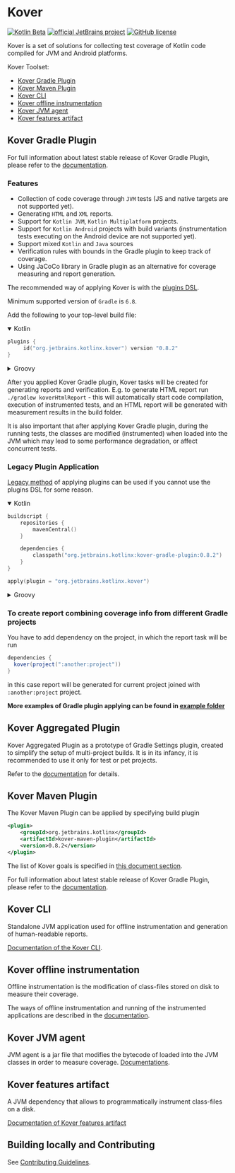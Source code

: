 # Kover

[![Kotlin Beta](https://kotl.in/badges/beta.svg)](https://kotlinlang.org/docs/components-stability.html)
[![official JetBrains project](https://jb.gg/badges/official.svg)](https://confluence.jetbrains.com/display/ALL/JetBrains+on+GitHub)
[![GitHub license](https://img.shields.io/badge/license-Apache%20License%202.0-blue.svg?style=flat)](https://www.apache.org/licenses/LICENSE-2.0)

Kover is a set of solutions for collecting test coverage of Kotlin code compiled for JVM and Android platforms.

Kover Toolset:
- [Kover Gradle Plugin](#kover-gradle-plugin)
- [Kover Maven Plugin](#kover-maven-plugin)
- [Kover CLI](#kover-cli)
- [Kover offline instrumentation](#kover-offline-instrumentation)
- [Kover JVM agent](#kover-jvm-agent)
- [Kover features artifact](#kover-features-artifact)

## Kover Gradle Plugin
For full information about latest stable release of Kover Gradle Plugin, please refer to the [documentation](https://kotlin.github.io/kotlinx-kover/gradle-plugin).

### Features

* Collection of code coverage through `JVM` tests (JS and native targets are not supported yet).
* Generating `HTML` and `XML` reports.
* Support for `Kotlin JVM`, `Kotlin Multiplatform` projects.
* Support for `Kotlin Android` projects with build variants (instrumentation tests executing on the Android device are not supported yet).
* Support mixed `Kotlin` and `Java` sources
* Verification rules with bounds in the Gradle plugin to keep track of coverage.
* Using JaCoCo library in Gradle plugin as an alternative for coverage measuring and report generation.

The recommended way of applying Kover is with the
[plugins DSL](https://docs.gradle.org/current/userguide/plugins.html#sec:plugins_block).

Minimum supported version of `Gradle` is `6.8`.

Add the following to your top-level build file:

<details open>
<summary>Kotlin</summary>

```kotlin
plugins {
     id("org.jetbrains.kotlinx.kover") version "0.8.2"
}
```
</details>

<details>
<summary>Groovy</summary>

```groovy
plugins {
    id 'org.jetbrains.kotlinx.kover' version '0.8.2'
}
```
</details>

After you applied Kover Gradle plugin, Kover tasks will be created for generating reports and verification. 
E.g. to generate HTML report run `./gradlew koverHtmlReport` - this will automatically start code compilation, execution of instrumented tests, and an HTML report will be generated with measurement results in the build folder.

It is also important that after applying Kover Gradle plugin, during the running tests, the classes are modified (instrumented) when loaded into the JVM which may lead to some performance degradation, or affect concurrent tests.

### Legacy Plugin Application

[Legacy method](https://docs.gradle.org/current/userguide/plugins.html#sec:old_plugin_application) of applying plugins
can be used if you cannot use the plugins DSL for some reason.

<details open>
<summary>Kotlin</summary>

```kotlin
buildscript {
    repositories {
        mavenCentral()
    }

    dependencies {
        classpath("org.jetbrains.kotlinx:kover-gradle-plugin:0.8.2")
    }
}

apply(plugin = "org.jetbrains.kotlinx.kover")

```

</details>

<details>
<summary>Groovy</summary>

```groovy
buildscript {
    repositories {
        mavenCentral()
    }
    dependencies {
        classpath 'org.jetbrains.kotlinx:kover-gradle-plugin:0.8.2'
    }
}
  
apply plugin: 'org.jetbrains.kotlinx.kover'
```
</details>


### To create report combining coverage info from different Gradle projects
You have to add dependency on the project, in which the report task will be run
```groovy
dependencies {
  kover(project(":another:project"))
}
```

in this case report will be generated for current project joined with `:another:project` project.

**More examples of Gradle plugin applying can be found in [example folder](kover-gradle-plugin/examples)**

## Kover Aggregated Plugin
Kover Aggregated Plugin as a prototype of Gradle Settings plugin, created to simplify the setup of multi-project builds. 
It is in its infancy, it is recommended to use it only for test or pet projects.

Refer to the [documentation](https://kotlin.github.io/kotlinx-kover/gradle-plugin/aggregated.html) for details. 

## Kover Maven Plugin
The Kover Maven Plugin can be applied by specifying build plugin
```xml
<plugin>
    <groupId>org.jetbrains.kotlinx</groupId>
    <artifactId>kover-maven-plugin</artifactId>
    <version>0.8.2</version>
</plugin>
```

The list of Kover goals is specified in [this document section](https://kotlin.github.io/kotlinx-kover/maven-plugin#goals).

For full information about latest stable release of Kover Gradle Plugin, please refer to the [documentation](https://kotlin.github.io/kotlinx-kover/maven-plugin).


## Kover CLI
Standalone JVM application used for offline instrumentation and generation of human-readable reports.

[Documentation of the Kover CLI](https://kotlin.github.io/kotlinx-kover/cli).

## Kover offline instrumentation
Offline instrumentation is the modification of class-files stored on disk to measure their coverage.

The ways of offline instrumentation and running of the instrumented applications are described in the [documentation](https://kotlin.github.io/kotlinx-kover/offline-instrumentation).

## Kover JVM agent
JVM agent is a jar file that modifies the bytecode of loaded into the JVM classes in order to measure coverage.
[Documentations](https://kotlin.github.io/kotlinx-kover/jvm-agent).

## Kover features artifact
A JVM dependency that allows to programmatically instrument class-files on a disk.

[Documentation of Kover features artifact](https://kotlin.github.io/kotlinx-kover/offline-instrumentation/#instrumentation-by-kover-features)

## Building locally and Contributing

See [Contributing Guidelines](https://github.com/Kotlin/kotlinx-kover/tree/main/CONTRIBUTING.md).

